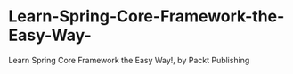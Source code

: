 


# Learn-Spring-Core-Framework-the-Easy-Way-
Learn Spring Core Framework the Easy Way!, by Packt Publishing

